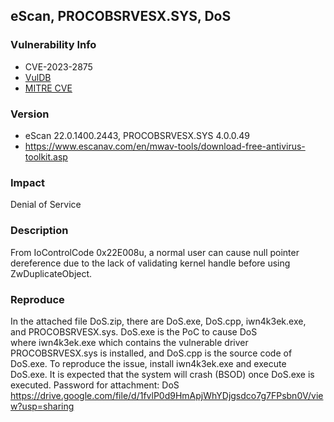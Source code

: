 ## eScan, PROCOBSRVESX.SYS, DoS

### Vulnerability Info
* CVE-2023-2875
* [VulDB](https://vuldb.com/?id.229854)
* [MITRE CVE](https://cve.mitre.org/cgi-bin/cvename.cgi?name=CVE-2023-2875)

### Version
* eScan 22.0.1400.2443, PROCOBSRVESX.SYS 4.0.0.49
* https://www.escanav.com/en/mwav-tools/download-free-antivirus-toolkit.asp

### Impact
Denial of Service

### Description
From IoControlCode 0x22E008u, a normal user can cause null pointer dereference due to the lack of validating kernel handle before using ZwDuplicateObject.

### Reproduce
In the attached file DoS.zip, there are DoS.exe, DoS.cpp, iwn4k3ek.exe, and PROCOBSRVESX.sys. DoS.exe is the PoC to cause DoS where iwn4k3ek.exe which contains the vulnerable driver PROCOBSRVESX.sys is installed, and DoS.cpp is the source code of DoS.exe. To reproduce the issue, install iwn4k3ek.exe and execute DoS.exe. It is expected that the system will crash (BSOD) once DoS.exe is executed. Password for attachment: DoS
https://drive.google.com/file/d/1fvlP0d9HmApjWhYDjgsdco7g7FPsbn0V/view?usp=sharing